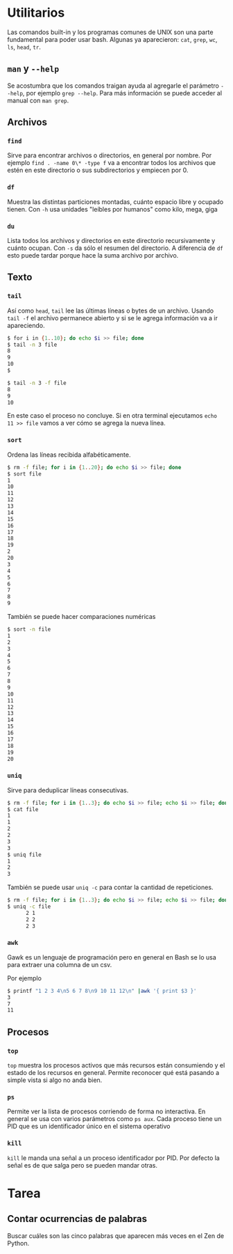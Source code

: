 # Utilitarios

Las comandos built-in y los programas comunes de UNIX son una parte fundamental para poder usar
bash. Algunas ya aparecieron: `cat`, `grep`, `wc`, `ls`, `head`, `tr`.

## `man` y `--help`

Se acostumbra que los comandos traigan ayuda al agregarle el parámetro `--help`, por ejemplo
`grep --help`. Para más información se puede acceder al manual con `man grep`.

## Archivos

### `find`

Sirve para encontrar archivos o directorios, en general por nombre. Por ejemplo
`find . -name 0\* -type f` va a encontrar todos los archivos que estén en este directorio o sus
subdirectorios y empiecen por 0.

### `df`

Muestra las distintas particiones montadas, cuánto espacio libre y ocupado tienen. Con `-h` usa
unidades "leíbles por humanos" como kilo, mega,
giga

### `du`

Lista todos los archivos y directorios en este directorio recursivamente y cuánto ocupan. Con `-s`
da sólo el resumen del directorio. A diferencia de `df` esto puede tardar porque hace la suma
archivo por archivo.


## Texto

### `tail`

Así como `head`, `tail` lee las últimas líneas o bytes de un archivo. Usando `tail -f` el archivo
permanece abierto y si se le agrega información va a ir apareciendo.

```bash
$ for i in {1..10}; do echo $i >> file; done
$ tail -n 3 file
8
9
10
$
```

```bash
$ tail -n 3 -f file
8
9
10
```

En este caso el proceso no concluye. Si en otra terminal ejecutamos `echo 11 >> file` vamos a ver
cómo se agrega la nueva línea.

### `sort`

Ordena las líneas recibida alfabéticamente.

```bash
$ rm -f file; for i in {1..20}; do echo $i >> file; done
$ sort file
1
10
11
12
13
14
15
16
17
18
19
2
20
3
4
5
6
7
8
9
```

También se puede hacer comparaciones numéricas

```bash
$ sort -n file
1
2
3
4
5
6
7
8
9
10
11
12
13
14
15
16
17
18
19
20
```

### `uniq`

Sirve para deduplicar líneas consecutivas.

```bash
$ rm -f file; for i in {1..3}; do echo $i >> file; echo $i >> file; done
$ cat file
1
1
2
2
3
3
$ uniq file
1
2
3
```

También se puede usar `uniq -c` para contar la cantidad de repeticiones.

```bash
$ rm -f file; for i in {1..3}; do echo $i >> file; echo $i >> file; done
$ uniq -c file
      2 1
      2 2
      2 3
```

### `awk`

Gawk es un lenguaje de programación pero en general en Bash se lo usa para extraer una columna de
un csv.

Por ejemplo

```bash
$ printf "1 2 3 4\n5 6 7 8\n9 10 11 12\n" |awk '{ print $3 }'
3
7
11
```

## Procesos

### `top`

`top` muestra los procesos activos que más recursos están consumiendo y el estado de los recursos
en general. Permite reconocer qué está pasando a simple vista si algo no anda bien.

### `ps`

Permite ver la lista de procesos corriendo de forma no interactiva. En general se usa con varios
parámetros como `ps aux`. Cada proceso tiene un PID que es un identificador único en el sistema
operativo

### `kill`

`kill` le manda una señal a un proceso identificador por PID. Por defecto la señal es de que salga
pero se pueden mandar otras.

# Tarea

## Contar ocurrencias de palabras

Buscar cuáles son las cinco palabras que aparecen más veces en el Zen de Python.
